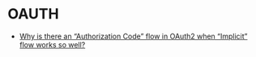 # OAUTH

* [Why is there an “Authorization Code” flow in OAuth2 when “Implicit” flow works so well?](http://stackoverflow.com/questions/13387698/why-is-there-an-authorization-code-flow-in-oauth2-when-implicit-flow-works-s)
